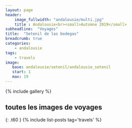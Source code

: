 ```yaml
---
layout: page
header:
    image_fullwidth: "andalousie/multi.jpg"
    title : Andalousie<br><small>Automne 2019</small>
subheadline:  "Voyages"
title:  "Setenil de las bodegas"
breadcrumb: true
categories:
    - andalousie
tags:
    - travels
image:
   base: andalousie/setenil/andalousie_setenil
   start: 1
   max: 19
---
```


{% include gallery %}




## toutes les images de voyages
{: .t60 }
{% include list-posts tag='travels' %}
